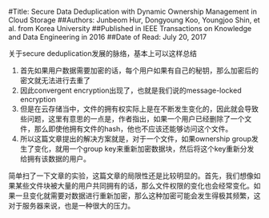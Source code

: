 #Title: Secure Data Deduplication with Dynamic Ownership Management in Cloud Storage
##Authors:  Junbeom Hur, Dongyoung Koo, Youngjoo Shin, et al. from Korea University
##Published in IEEE Transactions on Knowledge and Data Engineering in 2016
##Date of Read: July 20, 2017

关于secure deduplication发展的脉络，基本上可以这样总结

1. 首先如果用户数据需要加密的话，每个用户如果有自己的秘钥，那么加密后的密文就无法进行去重了
2. 因此convergent encryption出现了，也就是我们说的message-locked encryption
3. 但是在云存储当中，文件的拥有权实际上是在不断发生变化的，因此就会导致些问题，这里有意思的一点是，作者指出，如果一个用户已经删除了一个文件，那么即使他拥有文件的hash，他也不应该还能够访问这个文件。
4. 所以这篇文章提出的解决方案就是，对于一个文件，如果ownership group发生了变化，就用一个group key来重新加密数据块，然后将这个key重新分发给拥有该数据的用户。

简单扫了一下文章的实验，这篇文章的局限性还是比较明显的。首先，我们想像如果某些文件块被大量的用户共同拥有的话，那么文件权限的变化也会经常变化。如果一旦变化就需要对数据进行重新加密，那么这种加密可能会发生得极其频繁，这对于服务器来说，也是一种很大的压力。　